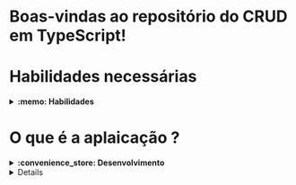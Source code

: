# Boas-vindas ao repositório do CRUD em TypeScript!

<!-- # Como ficou o projeto ?

# Link da Aplicação -->

# Habilidades necessárias

<details>
  <summary><strong>:memo: Habilidades</strong></summary><br />

  Neste projeto pude desenvolver:

1. Trabalhar com a arquitetura MSC
2. Desenvolver a camada controller, responsável pelas respostas.
3. Desenvolver a camada service, responsável pelas regras de negócios
4. Desenvolver a camada model, responsável por fazer as consultas no banco de dados.
5. Utilizar o banco de dados MySql
6. Utilizar o TypeScript
7. Comunicação com o banco
8. SQL
9. CRUD completo

</details>

# O que é a aplaicação ?

<details>
  <summary><strong>:convenience_store: Desenvolvimento </strong></summary><br />


  Esse é um projeto que fiz para revisar a construção de um CRUD utilizando TypeScript, MySQL e Arquitetura MSC. Projeto modelo para outras construções de CRUD parecidas. Aquela famosa carta na manga.
</details>

<details>


# Como rodar na sua máquina ? 

<details>
  <summary><strong>‼️ Teste em sua máquina</strong></summary><br />

  1. Clone o repositório

  - Use o comando: `git clone git@github.com:Matheusfull/Back-end-CRUD-TypeScript.git`.
  - Entre na pasta do repositório que você acabou de clonar:
    - `cd Back-end-CRUD-TypeScript`

  2. Instale as dependências

  - `npm install`.

  3. Não esqueca de criar o banco de dados para a aplicação se comunicar. A query de criação está no arquivo books_api.sql


  4. Testando a aplicação :

  - `As rotas já foram implmentadas, agora só testar o CRUD e se divertir.`.

  </details>

<!-- Olá, Tryber!
Esse é apenas um arquivo inicial para o README do seu projeto no qual você pode customizar e reutilizar todas as vezes que for executar o trybe-publisher.

Para deixá-lo com a sua cara, basta alterar o seguinte arquivo da sua máquina: ~/.student-repo-publisher/custom/_NEW_README.md

É essencial que você preencha esse documento por conta própria, ok?
Não deixe de usar nossas dicas de escrita de README de projetos, e deixe sua criatividade brilhar!
:warning: IMPORTANTE: você precisa deixar nítido:
- quais arquivos/pastas foram desenvolvidos por você; 
- quais arquivos/pastas foram desenvolvidos por outra pessoa estudante;
- quais arquivos/pastas foram desenvolvidos pela Trybe.
-->

<!--
1 - Boas vindas
2 - imagem/gif da aplicação
3 - link do deploy
4 - Habilidades necessárias para realizar o projeto
5 - O que é aquele projeto
6 - Como baixar e rodar na máquina
-->